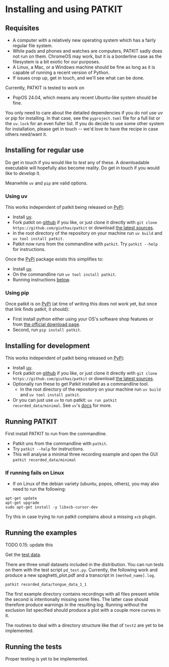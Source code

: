 # Installing and using PATKIT

## Requisites

- A computer with a relatively new operating system which has a fairly regular
  file system.
- While pads and phones and watches are computers, PATKIT sadly does not run on
  them. ChromeOS may work, but it is a borderline case as the filesystem is a bit
  exotic for our purposes.
- A Linux, a Mac, or a Windows machine should be fine as long as it is capable
  of running a recent version of Python.
- If issues crop up, get in touch, and we'll see what can be done.

Currently, PATKIT is tested to work on
- PopOS 24.04, which means any recent Ubuntu-like system should be fine.

You only need to care about the detailed dependencies if you do not use uv or
pip for installing. In that case, see the `pyproject.toml` file for a full list
or the `uv.lock` for an even fuller list. If you do decide to use some other
system for installation, please get in touch -- we'd love to have the recipe in
case others need/want it.

## Installing for regular use

Do get in touch if you would like to *test* any of these. A downloadable
executable will hopefully also become reality. Do get in touch if you would like
to *develop* it.

Meanwhile `uv` and `pip` are valid options.

### Using uv

This works independent of patkit being released on
[PyPi](https://pypi.org/search/?q=patkit):
- Install [uv](https://docs.astral.sh/uv/#getting-started).
- Fork patkit on [github](https://github.com/giuthas/patkit) if you like, or
  just clone it directly with `git clone https://github.com/giuthas/patkit` or
  download [the latest
  sources](https://github.com/giuthas/patkit/releases/latest).
- In the root directory of the repository on your machine run `uv build` and `uv
  tool install patkit`.
- Patkit now runs from the commandline with `patkit`. Try `patkit --help` for
  instructions.

Once the [PyPi](https://pypi.org/search/?q=patkit) package exists this
simplifies to:
- Install [uv](https://docs.astral.sh/uv/#getting-started).
- On the commandline run `uv tool install patkit`.
- Running instructions [below](#running-patkit).

### Using pip

Once patkit is on [PyPi](https://pypi.org/search/?q=patkit) (at time of writing
this does not work yet, but once that link finds patkit, it should):

- First install python either using your OS's software shop features or from
  [the official download page](https://www.python.org/downloads/).
- Second, run `pip install patkit`.

## Installing for development

This works independent of patkit being released on
[PyPi](https://pypi.org/search/?q=patkit):
- Install [uv](https://docs.astral.sh/uv/#getting-started).
- Fork patkit on [github](https://github.com/giuthas/patkit) if you like, or
  just clone it directly with `git clone https://github.com/giuthas/patkit` or
  download [the latest
  sources](https://github.com/giuthas/patkit/releases/latest).
- Optionally run these to get Patkit installed as a commandline tool.
  - In the root directory of the repository on your machine run `uv build` and `uv
    tool install patkit`.
- Or you can just use `uv` to run patkit: `uv run patkit recorded_data/minimal`.
  See `uv`'s [docs](https://docs.astral.sh/uv/) for more.
  
## Running PATKIT

First install PATKIT to run from the commandline.

- Patkit uns from the commandline with `patkit`. 
- Try `patkit --help` for instructions.
- This will analyse a minimal three recording example and open the GUI `patkit
  recorded_data/minimal`

### If running fails on Linux

- If on Linux of the debian variety (ubuntu, popos, others), you may also need 
to run the following:
```shell
apt-get update
apt-get upgrade
sudo apt-get install -y libxcb-cursor-dev
```
Try this in case trying to run patkit complains about a missing `xcb` plugin.

## Running the examples

TODO 0.15: update this

Get the [test data](Test_data.markdown).

There are three small datasets included in the distribution. You can
run tests on them with the test script `pd_test.py`. Currently, the
following work and produce a new spaghetti_plot.pdf and a transcript
in `[method_name].log`.

``` shell
patkit recorded_data/tongue_data_1_1
```

The first example directory contains recordings with all files present
while the second is intentionally missing some files. The latter case
should therefore produce warnings in the resulting log. Running
without the exclusion list specified should produce a plot with a
couple more curves in it.

The routines to deal with a directory structure like that of `test2`
are yet to be implemented.

## Running the tests

Proper testing is yet to be implemented.
